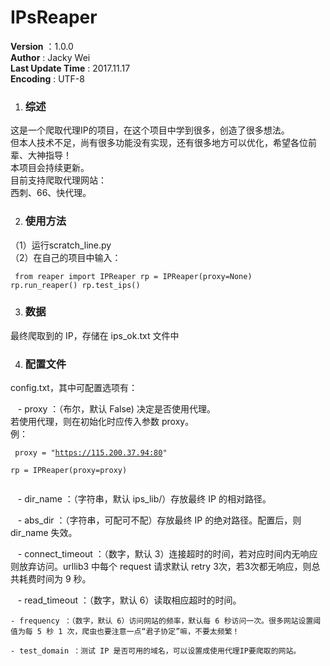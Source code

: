 # IPsReaper

__Version__ ：1.0.0  
__Author__ : Jacky Wei  
__Last Update Time__ : 2017.11.17  
__Encoding__ : UTF-8</br>


1. ### 综述
这是一个爬取代理IP的项目，在这个项目中学到很多，创造了很多想法。  
但本人技术不足，尚有很多功能没有实现，还有很多地方可以优化，希望各位前辈、大神指导！  
本项目会持续更新。  
目前支持爬取代理网站：  
    西刺、66、快代理。

2. ### 使用方法
（1）运行scratch_line.py  
（2）在自己的项目中输入：  
    <pre><code>
    from reaper import IPReaper
    rp = IPReaper(proxy=None)
    rp.run_reaper()
    rp.test_ips()
    </code></pre>

3. ### 数据  
最终爬取到的 IP，存储在 ips_ok.txt 文件中

4. ### 配置文件  
config.txt，其中可配置选项有：

    - proxy ：（布尔，默认 False) 决定是否使用代理。  
                若使用代理，则在初始化时应传入参数 proxy。  
                例：  
                <pre><code>
                proxy = "https://115.200.37.94:80"  
                rp = IPReaper(proxy=proxy)  
                </code></pre>

    - dir_name ：（字符串，默认 ips_lib/）存放最终 IP 的相对路径。  
    
    - abs_dir ：（字符串，可配可不配）存放最终 IP 的绝对路径。配置后，则 dir_name 失效。  
    
    - connect_timeout ：（数字，默认 3）连接超时的时间，若对应时间内无响应则放弃访问。urllib3 中每个 request 请求默认 retry 3次，若3次都无响应，则总共耗费时间为 9 秒。  
    
    - read_timeout ：（数字，默认 6）读取相应超时的时间。  
    
    - frequency ：（数字，默认 6）访问网站的频率，默认每 6 秒访问一次。很多网站设置阈值为每 5 秒 1 次，爬虫也要注意一点“君子协定”嘛，不要太频繁！   
    
    - test_domain ：测试 IP 是否可用的域名，可以设置成使用代理IP要爬取的网站。  
    
